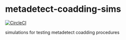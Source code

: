 # metadetect-coadding-sims
[![CircleCI](https://circleci.com/gh/beckermr/metadetect-coadding-sims.svg?style=svg)](https://circleci.com/gh/beckermr/metadetect-coadding-sims)

simulations for testing metadetect coadding procedures

